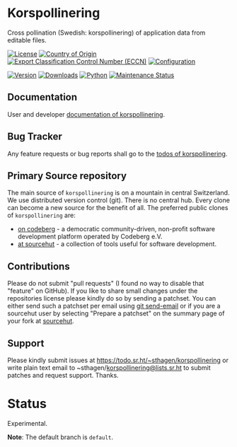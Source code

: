 # Korspollinering

Cross pollination (Swedish: korspollinering) of application data from editable files.

[![License](https://git.sr.ht/~sthagen/korspollinering/blob/default/docs/badges/license-spdx-mit.svg)](https://git.sr.ht/~sthagen/korspollinering/tree/default/item/LICENSE)
[![Country of Origin](https://git.sr.ht/~sthagen/korspollinering/blob/default/docs/badges/country-of-origin-name-switzerland-neutral.svg)](https://git.sr.ht/~sthagen/korspollinering/tree/default/item/COUNTRY-OF-ORIGIN)
[![Export Classification Control Number (ECCN)](https://git.sr.ht/~sthagen/korspollinering/blob/default/docs/badges/export-control-classification-number_eccn-ear99-neutral.svg)](https://git.sr.ht/~sthagen/korspollinering/tree/default/item/EXPORT-CONTROL-CLASSIFICATION-NUMBER)
[![Configuration](https://git.sr.ht/~sthagen/korspollinering/blob/default/docs/badges/configuration-sbom.svg)](https://git.sr.ht/~sthagen/korspollinering/tree/default/item/docs/third-party/README.md)

[![Version](https://git.sr.ht/~sthagen/korspollinering/blob/default/docs/badges/latest-release.svg)](https://pypi.python.org/pypi/korspollinering/)
[![Downloads](https://git.sr.ht/~sthagen/korspollinering/blob/default/docs/badges/downloads-per-month.svg)](https://pepy.tech/project/korspollinering)
[![Python](https://git.sr.ht/~sthagen/korspollinering/blob/default/docs/badges/python-versions.svg)](https://pypi.python.org/pypi/korspollinering/)
[![Maintenance Status](https://git.sr.ht/~sthagen/korspollinering/blob/default/docs/badges/commits-per-year.svg)](https://git.sr.ht/~sthagen/korspollinering/log)

## Documentation

User and developer [documentation of korspollinering](https://codes.dilettant.life/docs/korspollinering).

## Bug Tracker

Any feature requests or bug reports shall go to the [todos of korspollinering](https://todo.sr.ht/~sthagen/korspollinering).

## Primary Source repository

The main source of `korspollinering` is on a mountain in central Switzerland.
We use distributed version control (git).
There is no central hub.
Every clone can become a new source for the benefit of all.
The preferred public clones of `korspollinering` are:

* [on codeberg](https://codeberg.org/sthagen/korspollinering) - a democratic community-driven, non-profit software development platform operated by Codeberg e.V.
* [at sourcehut](https://git.sr.ht/~sthagen/korspollinering) - a collection of tools useful for software development.

## Contributions

Please do not submit "pull requests" (I found no way to disable that "feature" on GitHub).
If you like to share small changes under the repositories license please kindly do so by sending a patchset.
You can either send such a patchset per email using [git send-email](https://git-send-email.io) or 
if you are a sourcehut user by selecting "Prepare a patchset" on the summary page of your fork at [sourcehut](https://git.sr.ht/).

## Support

Please kindly submit issues at https://todo.sr.ht/~sthagen/korspollinering or write plain text email to ~sthagen/korspollinering@lists.sr.ht to submit patches and request support. Thanks.

# Status

Experimental.

**Note**: The default branch is `default`. 
